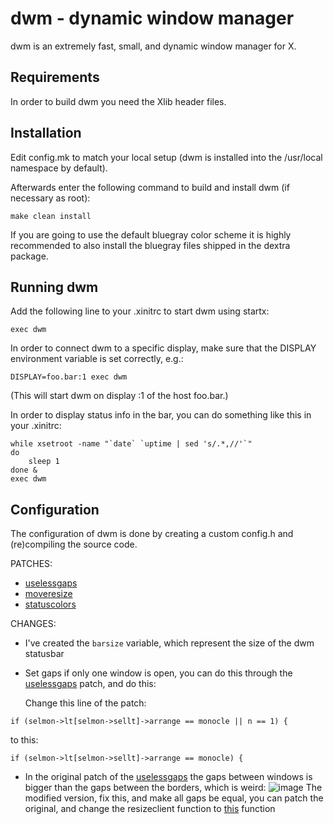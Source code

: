 dwm - dynamic window manager
============================
dwm is an extremely fast, small, and dynamic window manager for X.


Requirements
------------
In order to build dwm you need the Xlib header files.


Installation
------------
Edit config.mk to match your local setup (dwm is installed into
the /usr/local namespace by default).

Afterwards enter the following command to build and install dwm (if
necessary as root):

    make clean install

If you are going to use the default bluegray color scheme it is highly
recommended to also install the bluegray files shipped in the dextra package.


Running dwm
-----------
Add the following line to your .xinitrc to start dwm using startx:

    exec dwm

In order to connect dwm to a specific display, make sure that
the DISPLAY environment variable is set correctly, e.g.:

    DISPLAY=foo.bar:1 exec dwm

(This will start dwm on display :1 of the host foo.bar.)

In order to display status info in the bar, you can do something
like this in your .xinitrc:

    while xsetroot -name "`date` `uptime | sed 's/.*,//'`"
    do
    	sleep 1
    done &
    exec dwm


Configuration
-------------
The configuration of dwm is done by creating a custom config.h
and (re)compiling the source code.

PATCHES:
 - [uselessgaps](https://dwm.suckless.org/patches/uselessgap/)
 - [moveresize](https://dwm.suckless.org/patches/moveresize/)
 - [statuscolors](https://dwm.suckless.org/patches/statuscolors/)

CHANGES:
 - I've created the `barsize` variable, which represent the size of the dwm statusbar
 - Set gaps if only one window is open, you can do this through the [uselessgaps](https://dwm.suckless.org/patches/uselessgap/) patch, and do this:

    Change this line of the patch:
```
if (selmon->lt[selmon->sellt]->arrange == monocle || n == 1) {
```

to this:

```
if (selmon->lt[selmon->sellt]->arrange == monocle) {
```
 - In the original patch of the [uselessgaps](https://dwm.suckless.org/patches/uselessgap/) the gaps between windows is bigger than the gaps between the borders, which is weird:
![image](https://i.imgur.com/t58XDCx.png)
    The modified version, fix this, and make all gaps be equal, you can patch the original, and change the resizeclient function to [this](https://github.com/Valeyard1/dotfiles/blob/master/suckless/dwm-6.1/config.h#L1293-L1327) function
